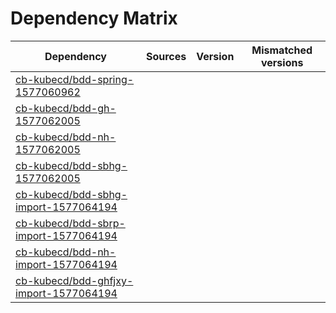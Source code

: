 # Dependency Matrix

Dependency | Sources | Version | Mismatched versions
---------- | ------- | ------- | -------------------
[cb-kubecd/bdd-spring-1577060962](https://github.com/cb-kubecd/bdd-spring-1577060962.git) |  | []() | 
[cb-kubecd/bdd-gh-1577062005](https://github.com/cb-kubecd/bdd-gh-1577062005.git) |  | []() | 
[cb-kubecd/bdd-nh-1577062005](https://github.com/cb-kubecd/bdd-nh-1577062005.git) |  | []() | 
[cb-kubecd/bdd-sbhg-1577062005](https://github.com/cb-kubecd/bdd-sbhg-1577062005.git) |  | []() | 
[cb-kubecd/bdd-sbhg-import-1577064194](https://github.com/cb-kubecd/bdd-sbhg-import-1577064194.git) |  | []() | 
[cb-kubecd/bdd-sbrp-import-1577064194](https://github.com/cb-kubecd/bdd-sbrp-import-1577064194.git) |  | []() | 
[cb-kubecd/bdd-nh-import-1577064194](https://github.com/cb-kubecd/bdd-nh-import-1577064194.git) |  | []() | 
[cb-kubecd/bdd-ghfjxy-import-1577064194](https://github.com/cb-kubecd/bdd-ghfjxy-import-1577064194.git) |  | []() | 

